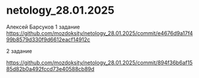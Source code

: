 # netology_28.01.2025
Алексей Барсуков
1 задание
https://github.com/mozdoksity/netology_28.01.2025/commit/e4676d9a17f499b8579d330f9d6612eacf14912c

2 задание

https://github.com/mozdoksity/netology_28.01.2025/commit/894f36b6af1585d82b0a492fccd73e40588cb89d

